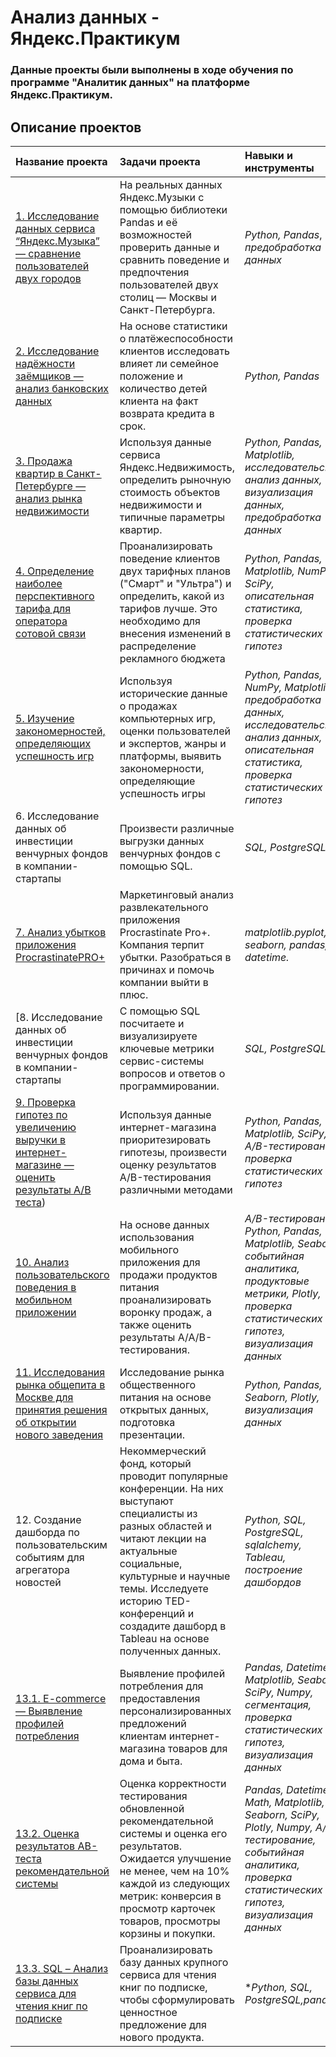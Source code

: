 # Анализ данных - Яндекс.Практикум

### Данные проекты были выполнены в ходе обучения по программе "Аналитик данных" на платформе Яндекс.Практикум.

## Описание проектов

| Название проекта | Задачи проекта | Навыки и инструменты | 
| :-------------------- | :---------------------|:---------------------------|
| [1. Исследование данных сервиса “Яндекс.Музыка” — сравнение пользователей двух городов](https://github.com/OnlyFutture/Portfolio/blob/main/Yandex%20Practicum/1.%20Исследование%20данных%20сервиса%20“Яндекс.Музыка”%20—%20сравнение%20пользователей%20двух%20городов/Project1.ipynb)| На реальных данных Яндекс.Музыки c помощью библиотеки Pandas и её возможностей проверить данные и сравнить поведение и предпочтения пользователей двух столиц — Москвы и Санкт-Петербурга.| *Python, Pandas*, *предобработка данных*|
| [2. Исследование надёжности заёмщиков — анализ банковских данных](https://github.com/OnlyFutture/Portfolio/blob/main/Yandex%20Practicum/2.%20Исследование%20надёжности%20заёмщиков%20—%20анализ%20банковских%20данных/Project2.ipynb)| На основе статистики о платёжеспособности клиентов исследовать влияет ли семейное положение и количество детей клиента на факт возврата кредита в срок.|  *Python, Pandas* |
| [3. Продажа квартир в Санкт-Петербурге — анализ рынка недвижимости](https://github.com/OnlyFutture/Portfolio/blob/main/Yandex%20Practicum/3.%20Продажа%20квартир%20в%20Санкт-Петербурге%20—%20анализ%20рынка%20недвижимости/Project3.ipynb)| Используя данные сервиса Яндекс.Недвижимость, определить рыночную стоимость объектов недвижимости и типичные параметры квартир.| *Python, Pandas, Matplotlib, исследовательский анализ данных, визуализация данных, предобработка данных* |
| [4. Определение наиболее перспективного тарифа для оператора сотовой связи](https://github.com/OnlyFutture/Portfolio/blob/main/Yandex%20Practicum/4.%20Определение%20наиболее%20перспективного%20тарифа%20для%20оператора%20сотовой%20связи/Project4.ipynb)| Проанализировать поведение клиентов двух тарифных планов ("Смарт" и "Ультра") и определить, какой из тарифов лучше. Это необходимо для внесения изменений в распределение рекламного бюджета | *Python, Pandas, Matplotlib, NumPy, SciPy, описательная статистика, проверка статистических гипотез* |
| [5. Изучение закономерностей, определяющих успешность игр](https://github.com/OnlyFutture/Portfolio/blob/main/Yandex%20Practicum/5.%20Анализ%20продаж%20компьютерных%20игр%20для%20планирования%20рекламных%20компаний/Project5.ipynb)| Используя исторические данные о продажах компьютерных игр, оценки пользователей и экспертов, жанры и платформы, выявить закономерности, определяющие успешность игры  | *Python, Pandas, NumPy, Matplotlib, предобработка данных, исследовательский анализ данных, описательная статистика, проверка статистических гипотез* |
| 6. Исследование данных об инвестиции венчурных фондов в компании-стартапы| Произвести различные выгрузки данных венчурных фондов с помощью SQL. | *SQL, PostgreSQL* |
| [7. Анализ убытков приложения ProcrastinatePRO+](https://github.com/OnlyFutture/Portfolio/blob/main/Yandex%20Practicum/7.%20Анализ%20убытков%20приложения%20ProcrastinatePRO%2B/Project7.ipynb)| Маркетинговый анализ развлекательного приложения Procrastinate Pro+. Компания терпит убытки. Разобраться в причинах и помочь компании выйти в плюс. | *matplotlib.pyplot, seaborn, pandas, datetime.* |
| [8. Исследование данных об инвестиции венчурных фондов в компании-стартапы| С помощью SQL посчитаете и визуализируете ключевые метрики сервис-системы вопросов и ответов о программировании. | *SQL, PostgreSQL* |
| [9. Проверка гипотез по увеличению выручки в интернет-магазине — оценить результаты A/B теста](https://github.com/OnlyFutture/Portfolio/blob/main/Yandex%20Practicum/9.%20Проверка%20гипотез%20по%20увеличению%20выручки%20в%20интернет-магазине%20—%20оценить%20результаты%20A/B%20теста/Project9.ipynb))| Используя данные интернет-магазина приоритезировать гипотезы, произвести оценку результатов A/B-тестирования различными методами | *Python, Pandas, Matplotlib, SciPy, A/B-тестирование, проверка статистических гипотез* |
| [10. Анализ пользовательского поведения в мобильном приложении]((https://github.com/OnlyFutture/Portfolio/blob/main/Yandex%20Practicum/10.%20Анализ%20пользовательского%20поведения%20в%20мобильном%20приложении/Project10.ipynb))| На основе данных использования мобильного приложения для продажи продуктов питания проанализировать воронку продаж, а также оценить результаты A/A/B-тестирования. | *A/B-тестирование, Python, Pandas, Matplotlib, Seaborn, событийная аналитика, продуктовые метрики, Plotly, проверка статистических гипотез, визуализация данных* |
| [11. Исследования рынка общепита в Москве для принятия решения об открытии нового заведения](https://github.com/OnlyFutture/Portfolio/blob/main/Yandex%20Practicum/11.%20Исследования%20рынка%20общепита%20в%20Москве%20для%20принятия%20решения%20об%20открытии%20нового%20заведения/Project11.ipynb)| Исследование рынка общественного питания на основе открытых данных, подготовка презентации. | *Python, Pandas, Seaborn, Plotly, визуализация данных* |
| 12. Создание дашборда по пользовательским событиям для агрегатора новостей | Некоммерческий фонд, который проводит популярные конференции. На них выступают специалисты из разных областей и читают лекции на актуальные социальные, культурные и научные темы. Исследуете историю TED-конференций и создадите дашборд в Tableau на основе полученных данных. | *Python, SQL, PostgreSQL, sqlalchemy, Tableau, построение дашбордов* |
| [13.1. E-commerce — Выявление профилей потребления](https://github.com/OnlyFutture/Portfolio/blob/main/Yandex%20Practicum/13.%20Выпускной%20проект/13.2.%20Оценка%20результатов%20АВ-теста%20рекомендательной%20системы/Project13%3A2.ipynb) | Выявление профилей потребления для предоставления персонализированных предложений клиентам интернет-магазина товаров для дома и быта. | *Pandas, Datetime, Matplotlib, Seaborn, SciPy, Numpy, сегментация, проверка статистических гипотез, визуализация данных* |
| [13.2. Оценка результатов АВ-теста рекомендательной системы](https://github.com/OnlyFutture/Portfolio/blob/main/Yandex%20Practicum/13.%20Выпускной%20проект/13.2.%20Оценка%20результатов%20АВ-теста%20рекомендательной%20системы/Project13%3A2.ipynb)| Оценка корректности тестирования обновленной рекомендательной системы и оценка его результатов. Ожидается улучшение не менее, чем на 10% каждой из следующих метрик: конверсия в просмотр карточек товаров, просмотры корзины и покупки. | *Pandas, Datetime, Math, Matplotlib, Seaborn, SciPy, Plotly, Numpy, A/B-тестирование, событийная аналитика, проверка статистических гипотез, визуализация данных* |
| [13.3. SQL – Анализ базы данных сервиса для чтения книг по подписке](https://github.com/OnlyFutture/Portfolio/blob/main/Yandex%20Practicum/13.%20Выпускной%20проект/13.3.%20SQL%20–%20Анализ%20базы%20данных%20сервиса%20для%20чтения%20книг%20по%20подписке/Project13%3A3.ipynb)| Проанализировать базу данных крупного сервиса для чтения книг по подписке, чтобы сформулировать ценностное предложение для нового продукта. | **Python, SQL, PostgreSQL,pandas* |




